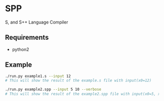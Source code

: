 # SPP
S, and S++ Language Compiler

## Requirements
- python2

## Example
```bash
./run.py example1.s --input 12
# This will show the result of the example.s file with input(x0=12)

./run.py example2.spp --input 5 10 --verbose
# This will show the result of the example2.spp file with input(x0=5, x1=10)
```